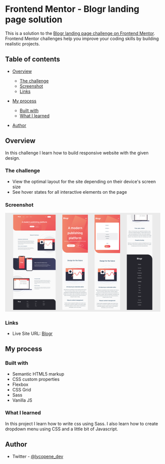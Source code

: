# Frontend Mentor - Blogr landing page solution

This is a solution to the [Blogr landing page challenge on Frontend Mentor](https://www.frontendmentor.io/challenges/blogr-landing-page-EX2RLAApP). Frontend Mentor challenges help you improve your coding skills by building realistic projects.

## Table of contents

- [Overview](#overview)
  - [The challenge](#the-challenge)
  - [Screenshot](#screenshot)
  - [Links](#links)
- [My process](#my-process)

  - [Built with](#built-with)
  - [What I learned](#what-i-learned)

- [Author](#author)

## Overview

In this challenge I learn how to build responsive website with the given design.

### The challenge

- View the optimal layout for the site depending on their device's screen size
- See hover states for all interactive elements on the page

### Screenshot

![](./images/screenshot.png)

### Links

- Live Site URL: [Blogr](https://ddd-blogr.netlify.app)

## My process

### Built with

- Semantic HTML5 markup
- CSS custom properties
- Flexbox
- CSS Grid
- Sass
- Vanilla JS

### What I learned

In this project I learn how to write css using Sass. I also learn how to create dropdown menu using CSS and a little bit of Javascript.

## Author

- Twitter - [@lycopene_dev](https://www.twitter.com/lycopene_dev)
